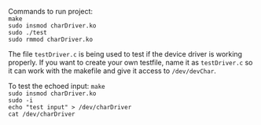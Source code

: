Commands to run project: <br>
`make` <br>
`sudo insmod charDriver.ko` <br>
`sudo ./test` <br>
`sudo rmmod charDriver.ko` <br>

The file `testDriver.c` is being used to test if the device driver is working properly. If you want to create your own testfile, name it as `testDriver.c` so it can work with the makefile and give it access to `/dev/devChar`. 


To test the echoed input:
`make`<br>
`sudo insmod charDriver.ko`<br>
`sudo -i`<br>
`echo "test input" > /dev/charDriver`<br>
`cat /dev/charDriver`
